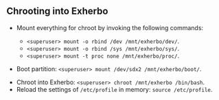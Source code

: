 ## Chrooting into Exherbo
- Mount everything for chroot by invoking the following commands:
    - `<superuser> mount -o rbind /dev /mnt/exherbo/dev/`.
    - `<superuser> mount -o rbind /sys /mnt/exherbo/sys/`.
    - `<superuser> mount -t proc none /mnt/exherbo/proc/`.

- Boot partition: `<superuser> mount /dev/sdx2 /mnt/exherbo/boot/`.

* Chroot into Exherbo: `<superuser> chroot /mnt/exherbo /bin/bash`.
* Reload the settings of `/etc/profile` in memory: `source /etc/profile`.